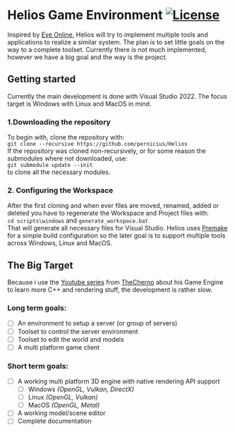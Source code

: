 # Helios Game Environment [![License](https://img.shields.io/github/license/pernicius/Helios.svg)](https://github.com/pernicius/Helios/blob/main/LICENSE.md)

Inspired by [Eve Online](https://www.eveonline.com/), Helios will try to implement multiple tools and applications to realize a similar system. The plan is to set little goals on the way to a complete toolset. Currently there is not much implemented, however we have a big goal and the way is the project.

## Getting started
Currently the main development is done with Visual Studio 2022. The focus target is Windows with Linux and MacOS in mind.

### 1.Downloading the repository
To begin with, clone the repository with:<br>
`git clone --recursive https://github.com/pernicius/Helios`<br>
If the repository was cloned non-recursively, or for some reason the submodules where not downloaded, use:<br>
`git submodule update --init`<br>
to clone all the necessary modules.

### 2. Configuring the Workspace
After the first cloning and when ever files are moved, renamed, added or deleted you have to regenerate the Workspace and Project files with:<br>
`cd scripts\windows` and `generate_workspace.bat`<br>
That will generate all necessary files for Visual Studio. Helios uses [Premake](https://premake.github.io/) for a simple build configuration so the later goal is to support multiple tools across Windows, Linux and MacOS. 

## The Big Target
Because i use the [Youtube series](https://thecherno.com/engine) from [TheCherno](https://www.youtube.com/user/TheChernoProject) about his Game Engine to learn more C++ and rendering stuff, the development is rather slow.

### Long term goals:
- [ ] An environment to setup a server (or group of servers)
- [ ] Toolset to control the server environment
- [ ] Toolset to edit the world and models
- [ ] A multi platform game client

### Short term goals:
- [ ] A working multi platform 3D engine with native rendering API support
  - [ ] Windows *(OpenGL, Vulkan, DirectX)*
  - [ ] Linux *(OpenGL, Vulkan)*
  - [ ] MacOS *(OpenGL, Metal)*
- [ ] A working model/scene editor
- [ ] Complete documentation

